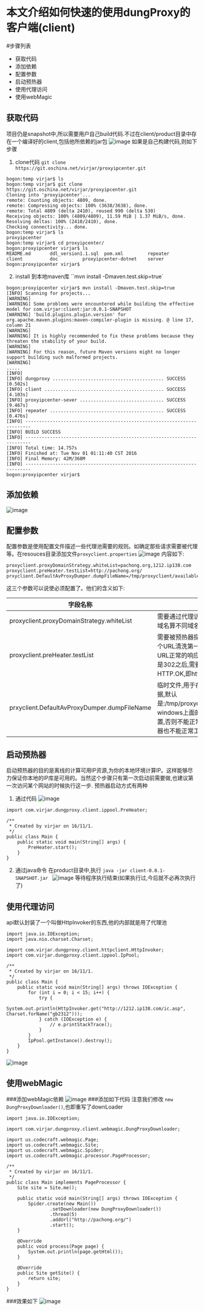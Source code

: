 # 本文介绍如何快速的使用dungProxy的客户端(client)
#步骤列表
- 获取代码
- 添加依赖
- 配置参数
- 启动预热器
- 使用代理访问
- 使用webMagic

## 获取代码
项目仍是snapshot中,所以需要用户自己build代码.不过在client/product目录中存在一个编译好的client,包括他所依赖的jar包
![image](pic/client_jar.png)
如果是自己构建代码,则如下步骤
1. clone代码 ``git clone https://git.oschina.net/virjar/proxyipcenter.git``

```
bogon:temp virjar$ ls
bogon:temp virjar$ git clone https://git.oschina.net/virjar/proxyipcenter.git
Cloning into 'proxyipcenter'...
remote: Counting objects: 4809, done.
remote: Compressing objects: 100% (3638/3638), done.
remote: Total 4809 (delta 2410), reused 990 (delta 530)
Receiving objects: 100% (4809/4809), 11.59 MiB | 1.37 MiB/s, done.
Resolving deltas: 100% (2410/2410), done.
Checking connectivity... done.
bogon:temp virjar$ ls
proxyipcenter
bogon:temp virjar$ cd proxyipcenter/
bogon:proxyipcenter virjar$ ls
README.md		ddl_version1.1.sql	pom.xml			repeater
client			doc			proxyipcenter-dotnet	server
bogon:proxyipcenter virjar$ 
```
2. install 到本地maven库 ``mvn install -Dmaven.test.skip=true`

```
bogon:proxyipcenter virjar$ mvn install -Dmaven.test.skip=true
[INFO] Scanning for projects...
[WARNING] 
[WARNING] Some problems were encountered while building the effective model for com.virjar:client:jar:0.0.1-SNAPSHOT
[WARNING] 'build.plugins.plugin.version' for org.apache.maven.plugins:maven-compiler-plugin is missing. @ line 17, column 21
[WARNING] 
[WARNING] It is highly recommended to fix these problems because they threaten the stability of your build.
[WARNING] 
[WARNING] For this reason, future Maven versions might no longer support building such malformed projects.
[WARNING] 
.....
[INFO] 
[INFO] dungproxy ......................................... SUCCESS [0.502s]
[INFO] client ............................................ SUCCESS [4.103s]
[INFO] proxyipcenter-sever ............................... SUCCESS [9.467s]
[INFO] repeater .......................................... SUCCESS [0.476s]
[INFO] ------------------------------------------------------------------------
[INFO] BUILD SUCCESS
[INFO] ------------------------------------------------------------------------
[INFO] Total time: 14.757s
[INFO] Finished at: Tue Nov 01 01:11:40 CST 2016
[INFO] Final Memory: 42M/368M
[INFO] ------------------------------------------------------------------------
bogon:proxyipcenter virjar$ 
```

## 添加依赖
![image](pic/client_dependency.png)

## 配置参数
配置参数是使用配置文件描述一些代理池需要的规则。如确定那些请求需要被代理等。在resouces目录添加文件``proxyclient.properties``
![image](pic/proxyclient_properties.png)
内容如下:
```
proxyclient.proxyDomainStrategy.whiteList=pachong.org,1212.ip138.com
proxyclient.preHeater.testList=http://pachong.org/
prxyclient.DefaultAvProxyDumper.dumpFileName=/tmp/proxyclient/availableProxy.json
```
这三个参数可以说使必须配置了。他们的含义如下:

|字段名称|含义|
|----|----|
|proxyclient.proxyDomainStrategy.whiteList|需要通过代理访问的网站,根据域名区分,子域名算不同域名。多个使用逗号分割|
|proxyclient.preHeater.testList|需要被预热器探测的URL,预热器可以根据这个URL清洗第一批可以使用的IP,请注意这个URL正常的响应应该是200(302也可以,但是302之后,需要是200,这里的200是指HTTP.OK,即http协议返回码为200)|
|prxyclient.DefaultAvProxyDumper.dumpFileName|临时文件,用于存放客户端运行时的可用IP数据,默认是:/tmp/proxyclient/availableProxy.json。windows上面的朋友要特别注意修改这个配置,否则不能正常的断点使用IP资源池,预热器也不能正常工作|

## 启动预热器
启动预热器的目的是离线的计算可用IP资源,为你的本地环境计算IP。这样能够尽力保证你本地的IP库是可用的。当然这个步骤只有第一次启动前需要做,也建议第一次访问某个网站的时候执行这一步.
预热器启动方式有两种
1. 通过代码
![image](pic/pre_heat_code.png)

```
import com.virjar.dungproxy.client.ippool.PreHeater;

/**
 * Created by virjar on 16/11/1.
 */
public class Main {
    public static void main(String[] args) {
        PreHeater.start();
    }
}
```

2. 通过java命令
在product目录中,执行 ``java -jar client-0.0.1-SNAPSHOT.jar ``
![image](pic/pre_heat_jar.png)
等待程序执行结束(如果执行过,今后就不必再次执行了)

## 使用代理访问
api默认封装了一个叫做HttpInvoker的东西,他的内部就是用了代理池
```
import java.io.IOException;
import java.nio.charset.Charset;

import com.virjar.dungproxy.client.httpclient.HttpInvoker;
import com.virjar.dungproxy.client.ippool.IpPool;

/**
 * Created by virjar on 16/11/1.
 */
public class Main {
    public static void main(String[] args) throws IOException {
        for (int i = 0; i < 15; i++) {
            try {
                System.out.println(HttpInvoker.get("http://1212.ip138.com/ic.asp", Charset.forName("gb2312")));
            } catch (IOException e) {
                // e.printStackTrace();
            }
        }
        IpPool.getInstance().destroy();
    }
}
```
![image](pic/xiaoguo.png)

## 使用webMagic
###添加webMagic依赖
![image](pic/webmagic_dependency.png)
###添加如下代码 注意我们修改 ``new DungProxyDownloader()``,也即重写了downLoader
```
import java.io.IOException;

import com.virjar.dungproxy.client.webmagic.DungProxyDownloader;

import us.codecraft.webmagic.Page;
import us.codecraft.webmagic.Site;
import us.codecraft.webmagic.Spider;
import us.codecraft.webmagic.processor.PageProcessor;

/**
 * Created by virjar on 16/11/1.
 */
public class Main implements PageProcessor {
    Site site = Site.me();

    public static void main(String[] args) throws IOException {
        Spider.create(new Main())
                .setDownloader(new DungProxyDownloader())
                .thread(5)
                .addUrl("http://pachong.org/")
                .start();
    }

    @Override
    public void process(Page page) {
        System.out.println(page.getHtml());
    }

    @Override
    public Site getSite() {
        return site;
    }
}
```
###效果如下
![image](pic/webMagic_run.png)
